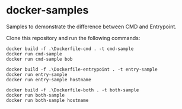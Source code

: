 # docker-samples
 
Samples to demonstrate the difference between CMD and Entrypoint.

Clone this repository and run the following commands:

```
docker build -f .\Dockerfile-cmd . -t cmd-sample
docker run cmd-sample
docker run cmd-sample bob
```

```
docker build -f .\Dockerfile-entrypoint . -t entry-sample
docker run entry-sample
docker run entry-sample hostname
```

```
docker build -f .\Dockerfile-both . -t both-sample
docker run both-sample
docker run both-sample hostname
```